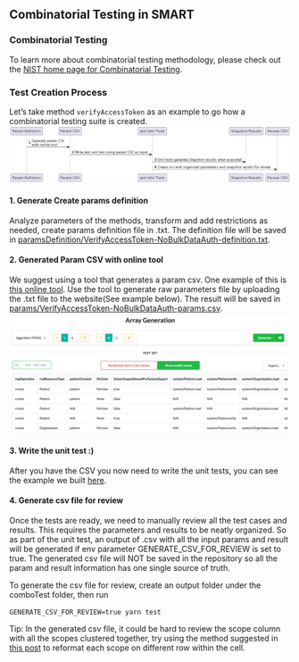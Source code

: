 ## Combinatorial Testing in SMART

### Combinatorial Testing
To learn more about combinatorial testing methodology, please check out the [NIST home page for Combinatorial Testing](https://csrc.nist.gov/projects/automated-combinatorial-testing-for-software).

### Test Creation Process
Let’s take method `verifyAccessToken` as an example to go how a combinatorial testing suite is created.
![alt text](document/combo-test-process.png "Sequence diagram of combinatorial testing process")

#### 1. Generate Create params definition
Analyze parameters of the methods, transform and add restrictions as needed, create params definition file in .txt. 
The definition file will be saved in [paramsDefinition/VerifyAccessToken-NoBulkDataAuth-definition.txt](paramsDefinition/VerifyAccessToken-NoBulkDataAuth-definition.txt).

#### 2. Generated Param CSV with online tool
We suggest using a tool that generates a param csv. One example of this is [this online tool](https://matris.sba-research.org/tools/cagen/#/workspaces). Use the tool to generate raw parameters file 
by uploading the .txt file to the website(See example below). The result will be saved in [params/VerifyAccessToken-NoBulkDataAuth-params.csv](params/VerifyAccessToken-NoBulkDataAuth-params.csv).
![alt text](document/param-generation-example.png "Example generated parameter csv page")

#### 3. Write the unit test :) 
After you have the CSV you now need to write the unit tests, you can see the example we built [here](verifyAccessToken-combo.test.ts).

#### 4. Generate csv file for review
Once the tests are ready, we need to manually review all the test cases and results. 
This requires the parameters and results to be neatly organized. So as part of the unit test, 
an output of .csv with all the input params and result will be generated if env parameter GENERATE_CSV_FOR_REVIEW 
is set to true. The generated csv file will NOT be saved in the repository so all the param and result information has 
one single source of truth. 

To generate the csv file for review, create an output folder under the comboTest folder, then run 
```shell
GENERATE_CSV_FOR_REVIEW=true yarn test
```

Tip: In the generated csv file, it could be hard to review the scope column with all the scopes clustered together, try using
the method suggested in [this post](https://stackoverflow.com/questions/14856501/substitute-a-comma-with-a-line-break-in-a-cell) to reformat each scope on different row within the cell. 

